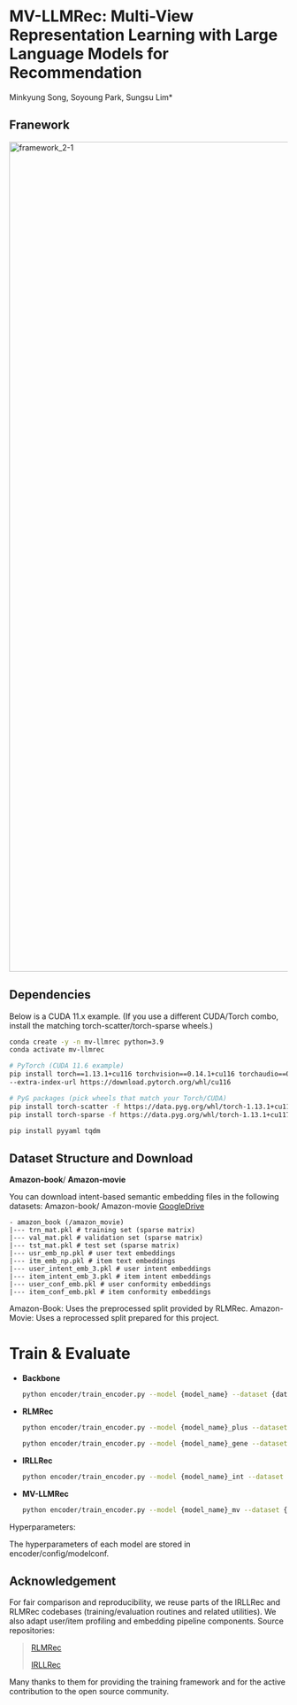 # MV-LLMRec: Multi-View Representation Learning with Large Language Models for Recommendation
Minkyung Song, Soyoung Park, Sungsu Lim*

## Franework
<img width="2667" height="1500" alt="framework_2-1" src="https://github.com/user-attachments/assets/75a6b044-5256-4b62-90e8-2e9eea7629c4" />

## Dependencies
Below is a CUDA 11.x example. (If you use a different CUDA/Torch combo, install the matching torch-scatter/torch-sparse wheels.)

```bash
conda create -y -n mv-llmrec python=3.9
conda activate mv-llmrec

# PyTorch (CUDA 11.6 example)
pip install torch==1.13.1+cu116 torchvision==0.14.1+cu116 torchaudio==0.13.1 \
--extra-index-url https://download.pytorch.org/whl/cu116

# PyG packages (pick wheels that match your Torch/CUDA)
pip install torch-scatter -f https://data.pyg.org/whl/torch-1.13.1+cu117.html
pip install torch-sparse -f https://data.pyg.org/whl/torch-1.13.1+cu117.html

pip install pyyaml tqdm
```

## Dataset Structure and Download

**Amazon-book**/ **Amazon-movie**

You can download intent-based semantic embedding files in the following datasets:
Amazon-book/ Amazon-movie [GoogleDrive](https://drive.google.com/drive/folders/1rd2cppCrpoydvI1yvg5sIK2S68sBcn70?usp=sharing)

```plaintext
- amazon_book (/amazon_movie)
|--- trn_mat.pkl # training set (sparse matrix)
|--- val_mat.pkl # validation set (sparse matrix)
|--- tst_mat.pkl # test set (sparse matrix)
|--- usr_emb_np.pkl # user text embeddings
|--- itm_emb_np.pkl # item text embeddings
|--- user_intent_emb_3.pkl # user intent embeddings
|--- item_intent_emb_3.pkl # item intent embeddings
|--- user_conf_emb.pkl # user conformity embeddings
|--- item_conf_emb.pkl # item conformity embeddings
```
Amazon-Book: Uses the preprocessed split provided by RLMRec.
Amazon-Movie: Uses a reprocessed split prepared for this project.

# Train & Evaluate

- **Backbone**
  ```bash
  python encoder/train_encoder.py --model {model_name} --dataset {dataset} --cuda 0

- **RLMRec**
  ```bash
  python encoder/train_encoder.py --model {model_name}_plus --dataset {dataset} --cuda 0
  ```
  ```bash
  python encoder/train_encoder.py --model {model_name}_gene --dataset {dataset} --cuda 0

- **IRLLRec**
  ```bash
  python encoder/train_encoder.py --model {model_name}_int --dataset movie --cuda 0

- **MV-LLMRec**
  ```bash
  python encoder/train_encoder.py --model {model_name}_mv --dataset {dataset} --cuda 0

Hyperparameters:

The hyperparameters of each model are stored in encoder/config/modelconf.

## Acknowledgement

For fair comparison and reproducibility, we reuse parts of the IRLLRec and RLMRec codebases (training/evaluation routines and related utilities). We also adapt user/item profiling and embedding pipeline components. Source repositories:

> [RLMRec](https://github.com/HKUDS/RLMRec)
> 
> [IRLLRec](https://github.com/wangyu0627/IRLLRec)
>
Many thanks to them for providing the training framework and for the active contribution to the open source community.

